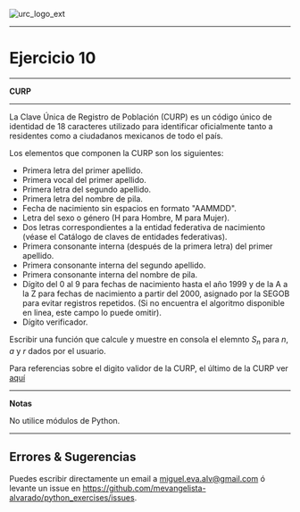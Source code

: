![urc_logo_ext](https://github.com/URC-MAC/.github/assets/28746720/1d2b04df-5870-457b-82ab-4eb97ec99e17)
_____

# Ejercicio 10
_____

__CURP__  

_____

La Clave Única de Registro de Población (CURP) es un código único de identidad de 18 caracteres utilizado para identificar oficialmente tanto a residentes como a ciudadanos mexicanos de todo el país.

Los elementos que componen la CURP son los siguientes:

* Primera letra del primer apellido.
* Primera vocal del primer apellido.
* Primera letra del segundo apellido.
* Primera letra del nombre de pila. 
* Fecha de nacimiento sin espacios en formato "AAMMDD".
* Letra del sexo o género (H para Hombre, M para Mujer​).
* Dos letras correspondientes a la entidad federativa de nacimiento (véase el Catálogo de claves de entidades federativas).
* Primera consonante interna (después de la primera letra) del primer apellido.
* Primera consonante interna del segundo apellido.
* Primera consonante interna del nombre de pila.
* Dígito del 0 al 9 para fechas de nacimiento hasta el año 1999 y de la A a la Z para fechas de nacimiento a partir del 2000, asignado por la SEGOB para evitar registros repetidos. (Si no encuentra el algoritmo disponible en linea, este campo lo puede omitir).
* Dígito verificador.


Escribir una función que calcule y muestre en consola el elemnto $S_{n}$ para $n$, $a$ y $r$ dados por el usuario.

Para referencias sobre el digito validor de la CURP, el último de la CURP ver [aquí](https://todocurp.org.mx/sacar-curp/digito-verificador-curp/)
____

**Notas**  

No utilice módulos de Python.

_____

## Errores & Sugerencias

Puedes escribir directamente un email a [miguel.eva.alv@gmail.com](mailto:miguel.eva.alv@gmail.com) ó levante un issue en https://github.com/mevangelista-alvarado/python_exercises/issues.
